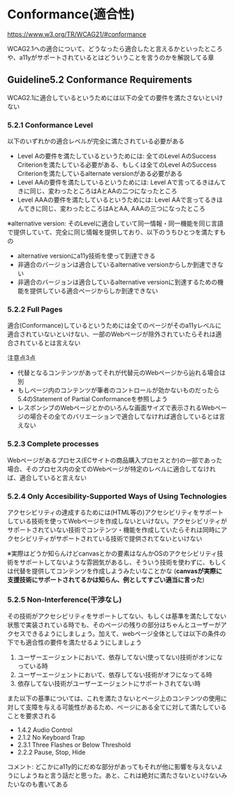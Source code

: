 # Conformance(適合性)
https://www.w3.org/TR/WCAG21/#conformance

WCAG2.1への適合について、どうなったら適合したと言えるかといったところや、a11yがサポートされているとはどういうことを言うのかを解説してる章

## Guideline5.2 Conformance Requirements
WCAG2.1に適合しているというためには以下の全ての要件を満たさないといけない

### 5.2.1 Conformance Level
以下のいずれかの適合レベルが完全に満たされている必要がある
- Level Aの要件を満たしているというためには: 全てのLevel AのSuccess Criterionを満たしている必要がある、もしくは全てのLevel AのSuccess Criterionを満たしているalternate versionがある必要がある
- Level AAの要件を満たしているというためには: Level Aで言ってるきほんてきに同じ、変わったところはAとAAの二つになったところ
- Level AAAの要件を満たしているというためには: Level AAで言ってるきほんてきに同じ、変わったところはAとAA, AAAの三つになったところ

※alternative version: そのLevelに適合していて同一情報・同一機能を同じ言語で提供していて、完全に同じ情報を提供しており、以下のうちひとつを満たすもの
- alternative versionにa11y技術を使って到達できる
- 非適合のバージョンは適合しているalternative versionからしか到達できない
- 非適合のバージョンは適合しているalternative versionに到達するための機能を提供している適合ページからしか到達できない

### 5.2.2 Full Pages
適合(Conformance)しているというためには全てのページがそのa11yレベルに適合されていないといけない、一部のWebページが除外されていたらそれは適合されているとは言えない

注意点3点
- 代替となるコンテンツがあってそれが代替元のWebページから辿れる場合は別
- もしページ内のコンテンツが筆者のコントロールが効かないものだったら5.4のStatement of Partial Conformanceを参照しよう
- レスポンシブのWebページとかのいろんな画面サイズで表示されるWebページの場合その全てのバリエーションで適合してなければ適合しているとは言えない


### 5.2.3 Complete processes
Webページがあるプロセス(ECサイトの商品購入プロセスとか)の一部であった場合、そのプロセス内の全てのWebページが特定のレベルに適合してなければ、適合していると言えない

### 5.2.4 Only Accesibility-Supported Ways of Using Technologies

アクセシビリティの達成するためには(HTML等の)アクセシビリティをサポートしている技術を使ってWebページを作成しないといけない。アクセシビリティがサポートされていない技術でコンテンツ・機能を作成していたらそれは同時にアクセシビリティがサポートされている技術で提供されてないといけない

※実際はどうか知らんけどcanvasとかの要素はなんかOSのアクセシビリティ技術をサポートしてないような雰囲気があるし、そういう技術を使わずに、もしくは代替を提供してコンテンツを作成しようみたいなことかな
(**canvasが実際に支援技術にサポートされてるかは知らん、例としてすごい適当に言った**)

### 5.2.5 Non-Interference(干渉なし)
その技術がアクセシビリティをサポートしてない、もしくは基準を満たしてない状態で実装されている時でも、そのページの残りの部分はちゃんとユーザーがアクセスできるようにしましょう。加えて、webページ全体としては以下の条件の下でも適合性の要件を満たせるようにしましょう

1. ユーザーエージェントにおいて、依存してない(使ってない)技術がオンになっている時
2. ユーザーエージェントにおいて、依存してない技術がオフになってる時
3. 依存してない技術がユーザーエージェントにサポートされてない時

また以下の基準については、これを満たさないとページ上のコンテンツの使用に対して支障を与える可能性があるため、ページにある全てに対して満たしていることを要求される
- 1.4.2 Audio Control
- 2.1.2 No Keyboard Trap
- 2.3.1 Three Flashes or Below Threshold
- 2.2.2 Pause, Stop, Hide

コメント: どこかにa11y的にだめな部分があってもそれが他に影響を与えないようにしようねと言う話だと思った。あと、これは絶対に満たさないといけないみたいなのも書いてある
